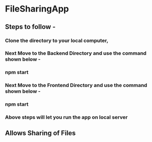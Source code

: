 # FileSharingApp
## Steps to follow - 

### Clone the directory to your local computer,
### Next Move to the Backend Directory and use the command shown below -
### npm start
### Next Move to the Frontend Directory and use the command shown below -
### npm start
### Above steps will let you run the app on local server




## Allows Sharing of Files
